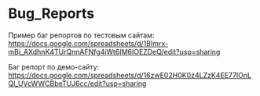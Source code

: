 # Bug_Reports
Пример баг репортов по тестовым сайтам:
https://docs.google.com/spreadsheets/d/1BImrx-mBj_AXdhnK4TUrQnnAFNfg4jWt6IM6IOEZDeQ/edit?usp=sharing


Баг репорт по демо-сайту:
https://docs.google.com/spreadsheets/d/16zwE02H0K0z4LZzK4EE77lOnLQl_UVcWWCBbeTUJ6cc/edit?usp=sharing
